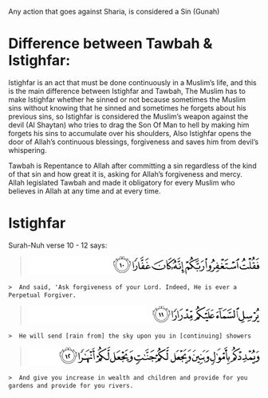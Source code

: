 Any action that goes against Sharia, is considered a Sin (Gunah)

Difference between Tawbah & Istighfar:
======================================
Istighfar is an act that must be done continuously in a Muslim’s life, and this is the main difference between Istighfar and Tawbah, The Muslim has to make Istighfar whether he sinned or not because sometimes the Muslim sins without knowing that he sinned and sometimes he forgets about his previous sins, so Istighfar is considered the Muslim’s weapon against the devil (Al Shaytan) who tries to drag the Son Of Man to hell by making him forgets his sins to accumulate over his shoulders, Also Istighfar opens the door of Allah’s continuous blessings, forgiveness and saves him from devil’s whispering.

Tawbah is Repentance to Allah after committing a sin regardless of the kind of that sin and how great it is, asking for Allah’s forgiveness and mercy.
Allah legislated Tawbah and made it obligatory for every Muslim who believes in Allah at any time and at every time.

Istighfar
=========
Surah-Nuh verse 10 - 12 says:

> ![71:10](https://github.com/shamhub/islam/blob/main/repentance/image.png?raw=true)

    >  And said, 'Ask forgiveness of your Lord. Indeed, He is ever a Perpetual Forgiver.

> ![71:11](https://github.com/shamhub/islam/blob/main/repentance/image-1.png?raw=true)

    >  He will send [rain from] the sky upon you in [continuing] showers

> ![71:12](https://github.com/shamhub/islam/blob/main/repentance/image-2.png?raw=true)

    >  And give you increase in wealth and children and provide for you gardens and provide for you rivers.
